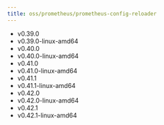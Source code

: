 ```yaml
---
title: oss/prometheus/prometheus-config-reloader
---
```

- v0.39.0
- v0.39.0-linux-amd64
- v0.40.0
- v0.40.0-linux-amd64
- v0.41.0
- v0.41.0-linux-amd64
- v0.41.1
- v0.41.1-linux-amd64
- v0.42.0
- v0.42.0-linux-amd64
- v0.42.1
- v0.42.1-linux-amd64
